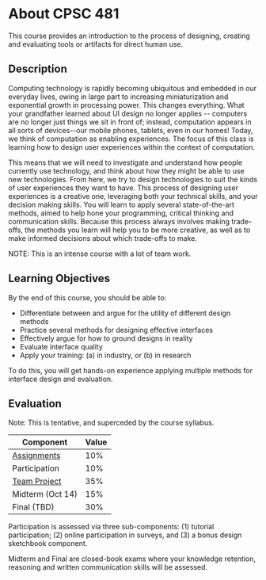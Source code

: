 # About CPSC 481

This course provides an introduction to the process of designing, creating and evaluating tools or artifacts for direct human use.

## Description

Computing technology is rapidly becoming ubiquitous and embedded in our everyday lives, owing in large part to increasing miniaturization and exponential growth in processing power. This changes everything. What your grandfather learned about UI design no longer applies -- computers are no longer just things we sit in front of; instead, computation appears in all sorts of devices--our mobile phones, tablets, even in our homes! Today, we think of computation as enabling experiences. The focus of this class is learning how to design user experiences within the context of computation.

This means that we will need to investigate and understand how people currently use technology, and think about how they might be able to use new technologies. From here, we try to design technologies to suit the kinds of user experiences they want to have. This process of designing user experiences is a creative one, leveraging both your technical skills, and your decision making skills. You will learn to apply several state-of-the-art methods, aimed to help hone your programming, critical thinking and communication skills. Because this process always involves making trade-offs, the methods you learn will help you to be more creative, as well as to make informed decisions about which trade-offs to make.

NOTE: This is an intense course with a lot of team work.

## Learning Objectives

By the end of this course, you should be able to:

* Differentiate between and argue for the utility of different design methods
* Practice several methods for designing effective interfaces
* Effectively argue for how to ground designs in reality
* Evaluate interface quality
* Apply your training: (a) in industry, or (b) in research

To do this, you will get hands-on experience applying multiple methods for interface design and evaluation.

## Evaluation

Note: This is tentative, and superceded by the course syllabus.

| Component | Value |
| --------- | ----- |
| [Assignments](assignments.md) | 10% |
| Participation | 10% |
| [Team Project](project.md) | 35% |
| Midterm (Oct 14) | 15% |
| Final (TBD) | 30% |

Participation is assessed via three sub-components: (1) tutorial participation; (2) online participation in surveys, and (3) a bonus design sketchbook component.

Midterm and Final are closed-book exams where your knowledge retention, reasoning and written communication skills will be assessed.
